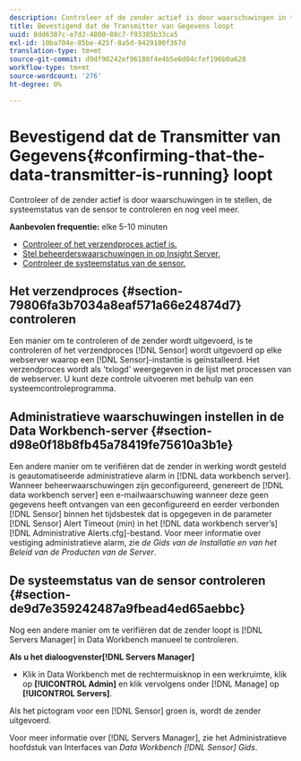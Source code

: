 ```yaml
---
description: Controleer of de zender actief is door waarschuwingen in te stellen, de systeemstatus van de sensor te controleren en nog veel meer.
title: Bevestigend dat de Transmitter van Gegevens loopt
uuid: 8dd6307c-e7d2-4800-88c7-f93385b33ca5
exl-id: 10ba704e-85be-425f-8a5d-9429100f367d
translation-type: tm+mt
source-git-commit: d9df90242ef96188f4e4b5e6d04cfef196b0a628
workflow-type: tm+mt
source-wordcount: '276'
ht-degree: 0%

---
```


# Bevestigend dat de Transmitter van Gegevens{#confirming-that-the-data-transmitter-is-running} loopt

Controleer of de zender actief is door waarschuwingen in te stellen, de systeemstatus van de sensor te controleren en nog veel meer.

**Aanbevolen frequentie:** elke 5-10 minuten

* [Controleer of het verzendproces actief is.](../../../home/c-snsr-ovrvw/admin-sensor/c-data-trmtr-rng.md#section-79806fa3b7034a8eaf571a66e24874d7)
* [Stel beheerderswaarschuwingen in op Insight Server.](../../../home/c-snsr-ovrvw/admin-sensor/c-data-trmtr-rng.md#section-d98e0f18b8fb45a78419fe75610a3b1e)
* [Controleer de systeemstatus van de sensor.](../../../home/c-snsr-ovrvw/admin-sensor/c-data-trmtr-rng.md#section-de9d7e359242487a9fbead4ed65aebbc)

## Het verzendproces {#section-79806fa3b7034a8eaf571a66e24874d7} controleren

Een manier om te controleren of de zender wordt uitgevoerd, is te controleren of het verzendproces [!DNL Sensor] wordt uitgevoerd op elke webserver waarop een [!DNL Sensor]-instantie is geïnstalleerd. Het verzendproces wordt als &#39;txlogd&#39; weergegeven in de lijst met processen van de webserver. U kunt deze controle uitvoeren met behulp van een systeemcontroleprogramma.

## Administratieve waarschuwingen instellen in de Data Workbench-server {#section-d98e0f18b8fb45a78419fe75610a3b1e}

Een andere manier om te verifiëren dat de zender in werking wordt gesteld is geautomatiseerde administratieve alarm in [!DNL data workbench server]. Wanneer beheerwaarschuwingen zijn geconfigureerd, genereert de [!DNL data workbench server] een e-mailwaarschuwing wanneer deze geen gegevens heeft ontvangen van een geconfigureerd en eerder verbonden [!DNL Sensor] binnen het tijdsbestek dat is opgegeven in de parameter [!DNL Sensor] Alert Timeout (min) in het [!DNL data workbench server’s] [!DNL Administrative Alerts.cfg]-bestand. Voor meer informatie over vestiging administratieve alarm, zie *de Gids van de Installatie en van het Beleid van de Producten van de Server*.

## De systeemstatus van de sensor controleren {#section-de9d7e359242487a9fbead4ed65aebbc}

Nog een andere manier om te verifiëren dat de zender loopt is [!DNL Servers Manager] in Data Workbench manueel te controleren.

**Als u het dialoogvenster[!DNL Servers Manager]**

* Klik in Data Workbench met de rechtermuisknop in een werkruimte, klik op **[!UICONTROL Admin]** en klik vervolgens onder [!DNL Manage] op **[!UICONTROL Servers]**.

Als het pictogram voor een [!DNL Sensor] groen is, wordt de zender uitgevoerd.

Voor meer informatie over [!DNL Servers Manager], zie het Administratieve hoofdstuk van Interfaces van *Data Workbench [!DNL Sensor] Gids*.
